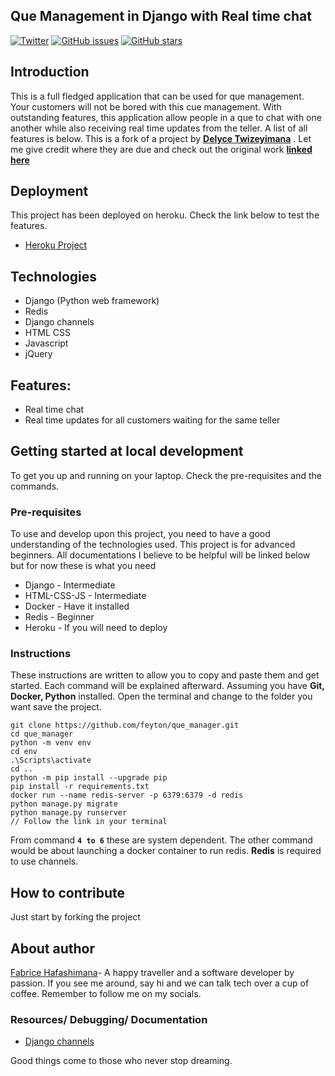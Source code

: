## Que Management in Django with Real time chat
[![Twitter](https://img.shields.io/twitter/url?style=social&url=https%3A%2F%2Ftwitter.com%2Ffeytonf)](https://twitter.com/intent/tweet?text=Wow:&url=https%3A%2F%2Fgithub.com%2Ffeyton%2Fque_manager) [![GitHub issues](https://img.shields.io/github/issues/feyton/que_manager)](https://github.com/feyton/que_manager/issues) [![GitHub stars](https://img.shields.io/github/stars/feyton/que_manager)](https://github.com/feyton/que_manager/stargazers)

## Introduction
This is a full fledged application that can be used for que management. Your customers will not be bored with this cue management.
With outstanding features, this application allow people in a que to chat with one another while also receiving real time updates from the teller. A list of all features is below. This is a fork of a project by **[Delyce Twizeyimana](https://github.com/Delyc)** . Let me give credit where they are due and check out the original work **[linked here](https://github.com/Delyc/customer_queue_management_django)**

## Deployment
This project has been deployed on heroku. Check the link below to test the features.
- [Heroku Project](https://customer-que-management.herokuapp.com)

## Technologies
- Django (Python web framework)
- Redis
- Django channels
- HTML CSS 
- Javascript
- jQuery

## Features:
- Real time chat 
- Real time updates for all customers waiting for the same teller
## Getting started at local development
To get you up and running on your laptop. Check the pre-requisites and the commands.
### Pre-requisites
To use and develop upon this project, you need to have a good understanding of the technologies used. This project is for advanced beginners. All documentations I believe to be helpful will be linked below but for now these is what you need
- Django - Intermediate
- HTML-CSS-JS - Intermediate
- Docker - Have it installed
- Redis - Beginner
- Heroku - If you will need to deploy

### Instructions
These instructions are written to allow you to copy and paste them and get started. Each command will be explained afterward.
Assuming you have **Git, Docker, Python** installed. Open the terminal and change to the folder you want save the project.
```
git clone https://github.com/feyton/que_manager.git
cd que_manager
python -m venv env
cd env
.\Scripts\activate
cd ..
python -m pip install --upgrade pip
pip install -r requirements.txt
docker run --name redis-server -p 6379:6379 -d redis
python manage.py migrate
python manage.py runserver
// Follow the link in your terminal
```
From command **`4 to 6`** these are system dependent. 
The other command would be about launching a docker container to run redis. **Redis** is required to use channels.

## How to contribute
Just start by forking the project

## About author
[Fabrice Hafashimana](https://github.com/feyton)- A happy traveller and a software developer by passion. If you see me around, say hi and we can talk tech over a cup of coffee. 
Remember to follow me on my socials.

### Resources/ Debugging/ Documentation
- [Django channels](https://channels.readthedocs.io/en/stable/)

<footer>

Good things come to those who never stop dreaming.

</footer>